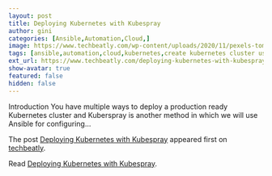 ```yaml
---
layout: post
title: Deploying Kubernetes with Kubespray
author: gini
categories: [Ansible,Automation,Cloud,]
image: https://www.techbeatly.com/wp-content/uploads/2020/11/pexels-tom-fisk-deploying-kubernetes-with-kubespray-1024x574.jpg
tags: [ansible,automation,cloud,kubernetes,create kubernetes cluster using kubespray,deploying kubernetes with kubespray,how to install kubernetes,how to use kubespray,introduction to kubespray,kubernetes,kubernetes cluster using kubespray,kubernetes deployment,kubernetes installation,kubernetes on virtualbox,kubespray,]
ext_url: https://www.techbeatly.com/deploying-kubernetes-with-kubespray/
show-avatar: true
featured: false
hidden: false
---
```


<p>Introduction You have multiple ways to deploy a production ready Kubernetes cluster and Kuberspray is another method in which we will use Ansible for configuring&#46;&#46;&#46;</p>
<p>The post <a href="https://www.techbeatly.com/deploying-kubernetes-with-kubespray/" rel="nofollow">Deploying Kubernetes with Kubespray</a> appeared first on <a href="https://www.techbeatly.com" rel="nofollow">techbeatly</a>.</p>

Read [Deploying Kubernetes with Kubespray](https://www.techbeatly.com/deploying-kubernetes-with-kubespray/).